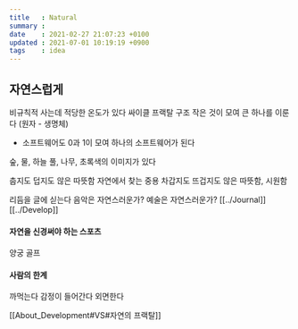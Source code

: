 ```yaml
---
title   : Natural
summary :
date    : 2021-02-27 21:07:23 +0100
updated : 2021-07-01 10:19:19 +0900
tags    : idea
---
```


## 자연스럽게
비규칙적
사는데 적당한 온도가 있다
싸이클
프랙탈 구조
작은 것이 모여 큰 하나를 이룬다 (원자 - 생명체)
- 소프트웨어도 0과 1이 모여 하나의 소프트웨어가 된다

숲, 물, 하늘
풀, 나무, 초록색의 이미지가 있다

춥지도 덥지도 않은 따뜻함
자연에서 찾는 중용
차갑지도 뜨겁지도 않은 따뜻함, 시원함

리듬을 글에 싣는다
음악은 자연스러운가?
예술은 자연스러운가?
[[../Journal]] [[../Develop]]

#### 자연을 신경써야 하는 스포츠
양궁
골프

#### 사람의 한계
까먹는다
감정이 들어간다
외면한다

[[About_Development#VS#자연의 프랙탈]]
